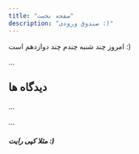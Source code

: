 ```yaml
---
title: "صفحه نخست"
description: "صندوق ورودی :)"
---
```


امروز چند شنبه چندم چند دوازدهم است :)

...<LazyAdminIntro />

## دیدگاه ها

...<LazyCommentsArchive />

...

##### مثلا کپی رایت :)
